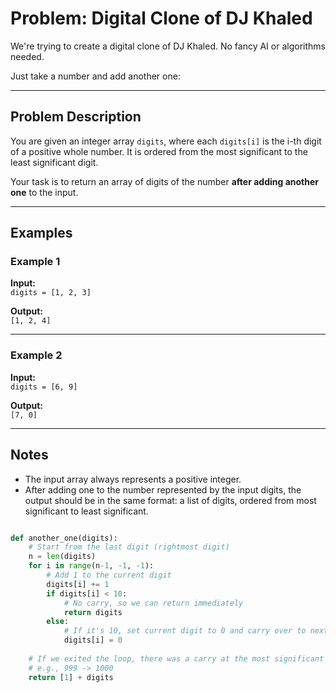 # Problem: Digital Clone of DJ Khaled

We're trying to create a digital clone of DJ Khaled. No fancy AI or algorithms needed.

Just take a number and add another one:

---

## Problem Description

You are given an integer array `digits`, where each `digits[i]` is the i-th digit of a positive whole number. It is ordered from the most significant to the least significant digit.

Your task is to return an array of digits of the number **after adding another one** to the input.

---

## Examples

### Example 1

**Input:**  
`digits = [1, 2, 3]`

**Output:**  
`[1, 2, 4]`

---

### Example 2

**Input:**  
`digits = [6, 9]`

**Output:**  
`[7, 0]`

---

## Notes

- The input array always represents a positive integer.
- After adding one to the number represented by the input digits, the output should be in the same format: a list of digits, ordered from most significant to least significant.

``` python

def another_one(digits):
    # Start from the last digit (rightmost digit)
    n = len(digits)
    for i in range(n-1, -1, -1):
        # Add 1 to the current digit
        digits[i] += 1
        if digits[i] < 10:
            # No carry, so we can return immediately
            return digits
        else:
            # If it's 10, set current digit to 0 and carry over to next
            digits[i] = 0
    
    # If we exited the loop, there was a carry at the most significant digit
    # e.g., 999 -> 1000
    return [1] + digits


